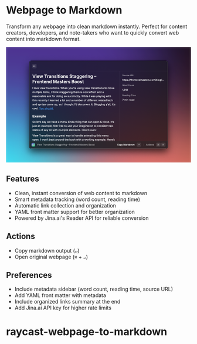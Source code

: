 # Webpage to Markdown

Transform any webpage into clean markdown instantly. Perfect for content creators, developers, and note-takers who want to quickly convert web content into markdown format.

![Webpage to Markdown](./metadata/webpage-to-markdown-2.png)

## Features

- Clean, instant conversion of web content to markdown
- Smart metadata tracking (word count, reading time)
- Automatic link collection and organization
- YAML front matter support for better organization
- Powered by Jina.ai's Reader API for reliable conversion

## Actions

- Copy markdown output (`↵`)
- Open original webpage (`⌘` + `↵`)

## Preferences

- Include metadata sidebar (word count, reading time, source URL)
- Add YAML front matter with metadata
- Include organized links summary at the end
- Add Jina.ai API key for higher rate limits
# raycast-webpage-to-markdown
